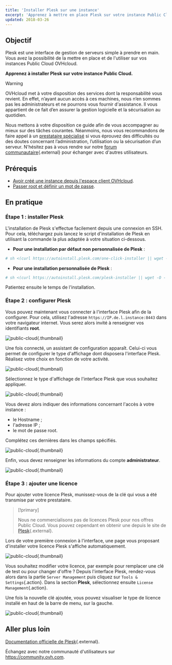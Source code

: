```yaml
---
title: 'Installer Plesk sur une instance'
excerpt: 'Apprenez à mettre en place Plesk sur votre instance Public Cloud'
updated: 2018-03-26
---
```


## Objectif

Plesk est une interface de gestion de serveurs simple à prendre en main. Vous avez la possibilité de la mettre en place et de l'utiliser sur vos instances Public Cloud OVHcloud.

**Apprenez à installer Plesk sur votre instance Public Cloud.** 

> [!warning]
> 
> OVHcloud met à votre disposition des services dont la responsabilité vous revient. En effet, n’ayant aucun accès à ces machines, nous n’en sommes pas les administrateurs et ne pourrons vous fournir d'assistance. Il vous appartient de ce fait d’en assurer la gestion logicielle et la sécurisation au quotidien.
>
> Nous mettons à votre disposition ce guide afin de vous accompagner au mieux sur des tâches courantes. Néanmoins, nous vous recommandons de faire appel à un [prestataire spécialisé](https://partner.ovhcloud.com/fr/directory/) si vous éprouvez des difficultés ou des doutes concernant l’administration, l’utilisation ou la sécurisation d’un serveur. N'hésitez pas à vous rendre sur notre [forum communautaire](https://community.ovh.com/){.external} pour échanger avec d'autres utilisateurs.
>

## Prérequis

- [Avoir créé une instance depuis l'espace client OVHcloud](/pages/public_cloud/compute/public-cloud-first-steps#etape-3-creer-une-instance/).
- [Passer root et définir un mot de passe](/pages/public_cloud/compute/become_root_and_change_password).

## En pratique

### Étape 1 : installer Plesk

L'installation de Plesk s'effectue facilement depuis une connexion en SSH. Pour cela, téléchargez puis lancez le script d'installation de Plesk en utilisant la commande la plus adaptée à votre situation ci-dessous.

- **Pour une installation par défaut non personnalisée de Plesk** :

```bash
# sh <(curl https://autoinstall.plesk.com/one-click-installer || wget -O - https://autoinstall.plesk.com/one-click-installer)
```

- **Pour une installation personnalisée de Plesk** :

```bash
# sh <(curl https://autoinstall.plesk.com/plesk-installer || wget -O - https://autoinstall.plesk.com/plesk-installer)
```

Patientez ensuite le temps de l'installation. 

### Étape 2 : configurer Plesk

Vous pouvez maintenant vous connecter à l'interface Plesk afin de la configurer. Pour cela, utilisez l'adresse `https://IP.de.l.instance:8443` dans votre navigateur internet. Vous serez alors invité à renseigner vos identifiants **root**.

![public-cloud](images/3301.png){.thumbnail}

Une fois connecté, un assistant de configuration apparaît. Celui-ci vous permet de configurer le type d'affichage dont disposera l'interface Plesk. Réalisez votre choix en fonction de votre activité.

![public-cloud](images/3302.png){.thumbnail}

Sélectionnez le type d'affichage de l'interface Plesk que vous souhaitez appliquer.

![public-cloud](images/3303.png){.thumbnail}

Vous devez alors indiquer des informations concernant l'accès à votre instance :

- le Hostname ;
- l'adresse IP ;
- le mot de passe root.

Complétez ces dernières dans les champs spécifiés.

![public-cloud](images/3304.png){.thumbnail}

Enfin, vous devez renseigner les informations du compte **administrateur**.

![public-cloud](images/3305.png){.thumbnail}

### Étape 3 : ajouter une licence

Pour ajouter votre licence Plesk, munissez-vous de la clé qui vous a été transmise par votre prestataire.

> [!primary]
>
> Nous ne commercialisons pas de licences Plesk pour nos offres Public Cloud. Vous pouvez cependant en obtenir une depuis le site de [Plesk](https://www.plesk.com/){.external}.
> 

Lors de votre première connexion à l'interface, une page vous proposant d'installer votre licence Plesk s'affiche automatiquement.

![public-cloud](images/3306-2.png){.thumbnail}

Vous souhaitez modifier votre licence, par exemple pour remplacer une clé de test ou pour changer d'offre ? Depuis l'interface Plesk, rendez-vous alors dans la partie `Server Management` puis cliquez sur `Tools & Settings`{.action}. Dans la section **Plesk**, sélectionnez ensuite `License Management`{.action}.

Une fois la nouvelle clé ajoutée, vous pouvez visualiser le type de licence installé en haut de la barre de menu, sur la gauche.

![public-cloud](images/3322-2.png){.thumbnail}

## Aller plus loin

[Documentation officielle de Plesk](https://docs.plesk.com/en-US/onyx/){.external}.

Échangez avec notre communauté d'utilisateurs sur <https://community.ovh.com>.